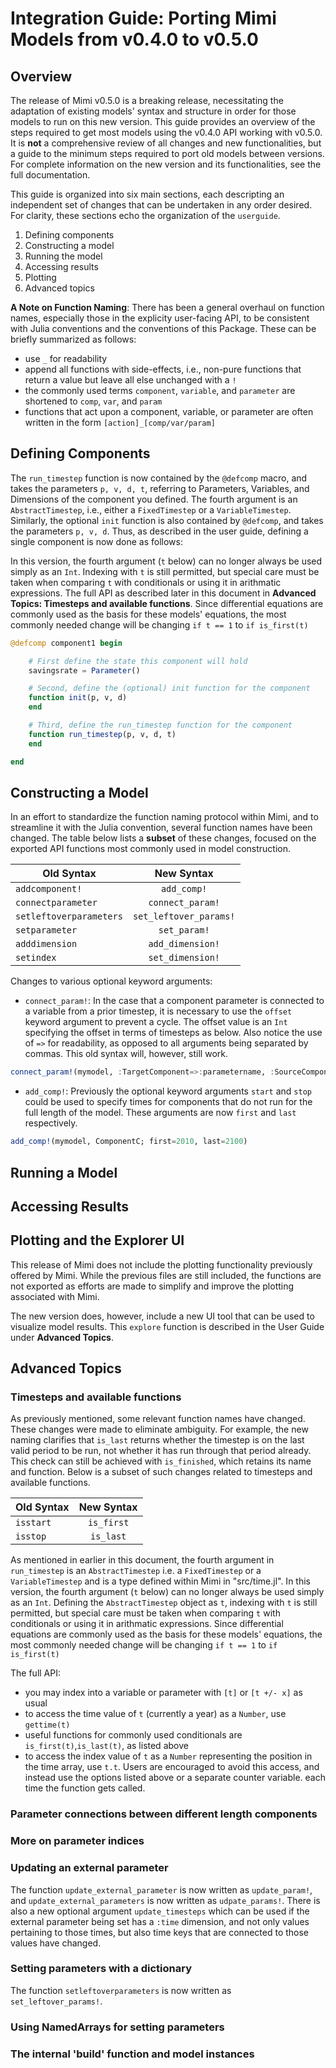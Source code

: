 # Integration Guide:  Porting Mimi Models from v0.4.0 to v0.5.0

## Overview

The release of Mimi v0.5.0 is a breaking release, necessitating the adaptation of existing models' syntax and structure in order for those models to run on this new version.  This guide provides an overview of the steps required to get most models using the v0.4.0 API working with v0.5.0.  It is **not** a comprehensive review of all changes and new functionalities, but a guide to the minimum steps required to port old models between versions.  For complete information on the new version and its functionalities, see the full documentation.

This guide is organized into six main sections, each descripting an independent set of changes that can be undertaken in any order desired.  For clarity, these sections echo the organization of the `userguide`.

1) Defining components
2) Constructing a model
3) Running the model
4) Accessing results
5) Plotting
6) Advanced topics

**A Note on Function Naming**: There has been a general overhaul on function names, especially those in the explicity user-facing API, to be consistent with Julia conventions and the conventions of this Package.  These can be briefly summarized as follows:

- use `_` for readability
- append all functions with side-effects, i.e., non-pure functions that return a value but leave all else unchanged with a `!`
- the commonly used terms `component`, `variable`, and `parameter` are shortened to `comp`, `var`, and `param`
- functions that act upon a component, variable, or parameter are often written in the form `[action]_[comp/var/param]`

## Defining Components

The `run_timestep` function is now contained by the `@defcomp` macro, and takes the parameters `p, v, d, t`, referring to Parameters, Variables, and Dimensions of the component you defined.  The fourth argument is an `AbstractTimestep`, i.e., either a `FixedTimestep` or a `VariableTimestep`.  Similarly, the optional `init` function is also contained by `@defcomp`, and takes the parameters `p, v, d`.  Thus, as described in the user guide, defining a single component is now done as follows:

In this version, the fourth argument (`t` below) can no longer always be used simply as an `Int`. Indexing with `t` is still permitted, but special care must be taken when comparing `t` with conditionals or using it in arithmatic expressions.  The full API as described later in this document in **Advanced Topics:  Timesteps and available functions**.  Since differential equations are commonly used as the basis for these models' equations, the most commonly needed change will be changing `if t == 1` to `if is_first(t)`

```julia
@defcomp component1 begin

    # First define the state this component will hold
    savingsrate = Parameter()

    # Second, define the (optional) init function for the component
    function init(p, v, d)
    end

    # Third, define the run_timestep function for the component
    function run_timestep(p, v, d, t)
    end

end
```

## Constructing a Model

In an effort to standardize the function naming protocol within Mimi, and to streamline it with the Julia convention, several function names have been changed.  The table below lists a **subset** of these changes, focused on the exported API functions most commonly used in model construction.  

| Old Syntax                | New Syntax                |
| ------------------------  |:-------------------------:|
|`addcomponent!`            |`add_comp!`                |
|`connectparameter`         |`connect_param!`           |
|`setleftoverparameters`    |`set_leftover_params!`     |
|`setparameter`             |`set_param!`           |
|`adddimension`             |`add_dimension!`           |
|`setindex`                 |`set_dimension!`           |  

Changes to various optional keyword arguments:

 - `connect_param!`:  In the case that a component parameter is connected to a variable from a prior timestep, it is necessary to use the `offset` keyword argument to prevent a cycle.  The offset value is an `Int` specifying the offset in terms of timesteps as below.  Also notice the use of `=>` for readability, as opposed to all arguments being separated by commas.  This old syntax will, however, still work.

```julia
connect_param!(mymodel, :TargetComponent=>:parametername, :SourceComponent=>:variablename, offset = 1)
```
- `add_comp!`:  Previously the optional keyword arguments `start` and `stop` could be used to specify times for components that do not run for the full length of the model. These arguments are now `first` and `last` respectively.

```julia
add_comp!(mymodel, ComponentC; first=2010, last=2100)
```

## Running a Model

## Accessing Results

## Plotting and the Explorer UI

This release of Mimi does not include the plotting functionality previously offered by Mimi.  While the previous files are still included, the functions are not exported as efforts are made to simplify and improve the plotting associated with Mimi.  

The new version does, however, include a new UI tool that can be used to visualize model results.  This `explore` function is described in the User Guide under **Advanced Topics**.

## Advanced Topics

### Timesteps and available functions

As previously mentioned, some relevant function names have changed.  These changes were made to eliminate ambiguity.  For example, the new naming clarifies that `is_last` returns whether the timestep is on the last valid period to be run, not whether it has run through that period already.  This check can still be achieved with `is_finished`, which retains its name and function.  Below is a subset of such changes related to timesteps and available functions.

| Old Syntax                | New Syntax                |
| ------------------------  |:-------------------------:|
|`isstart`                  |`is_first`                 |
|`isstop`                   |`is_last`                  |    

As mentioned in earlier in this document, the fourth argument in `run_timestep` is an `AbstractTimestep` i.e. a `FixedTimestep` or a `VariableTimestep` and is a type defined within Mimi in "src/time.jl".  In this version, the fourth argument (`t` below) can no longer always be used simply as an `Int`. Defining the `AbstractTimestep` object as `t`, indexing with `t` is still permitted, but special care must be taken when comparing `t` with conditionals or using it in arithmatic expressions.  Since differential equations are commonly used as the basis for these models' equations, the most commonly needed change will be changing `if t == 1` to `if is_first(t)`

The full API:

- you may index into a variable or parameter with `[t]` or `[t +/- x]` as usual
- to access the time value of `t` (currently a year) as a `Number`, use `gettime(t)`
- useful functions for commonly used conditionals are `is_first(t)`,`is_last(t)`, as listed above
- to access the index value of `t` as a `Number` representing the position in the time array, use `t.t`.  Users are encouraged to avoid this access, and instead use the options listed above or a separate counter variable. each time the function gets called.  

### Parameter connections between different length components

### More on parameter indices

### Updating an external parameter

The function `update_external_parameter` is now written as `update_param!`, and `update_external_parameters` is now written as `udpate_params!`.  There is also a new optional argument `update_timesteps` which can be used if the external parameter being set has a `:time` dimension, and not only values pertaining to those times, but also time keys that are connected to those values have changed.

### Setting parameters with a dictionary

The function `setleftoverparameters` is now written as `set_leftover_params!`.

### Using NamedArrays for setting parameters

### The internal 'build' function and model instances
